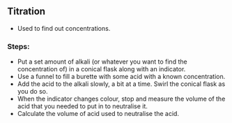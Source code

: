 ## Titration

* Used to find out concentrations.


### Steps:
* Put a set amount of alkali (or whatever you want to find the concentration of) in a conical flask along with an indicator.
* Use a funnel to fill a burette with some acid with a known concentration.
* Add the acid to the alkali slowly, a bit at a time. Swirl the conical flask as you do so.  
* When the indicator changes colour, stop and measure the volume of the acid that you needed to put in to neutralise it.  
* Calculate the volume of acid used to neutralise the acid.
